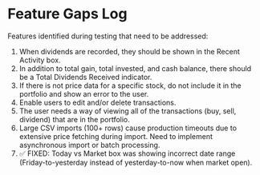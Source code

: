 # Feature Gaps Log

Features identified during testing that need to be addressed:

1. When dividends are recorded, they should be shown in the Recent Activity box.
2. In addition to total gain, total invested, and cash balance, there should be a Total Dividends Received indicator.
3. If there is not price data for a specific stock, do not include it in the portfolio and show an error to the user.
4. Enable users to edit and/or delete transactions.
5. The user needs a way of viewing all of the transactions (buy, sell, dividend) that are in the portfolio.
6. Large CSV imports (100+ rows) cause production timeouts due to extensive price fetching during import. Need to implement asynchronous import or batch processing.
7. ✅ FIXED: Today vs Market box was showing incorrect date range (Friday-to-yesterday instead of yesterday-to-now when market open).
